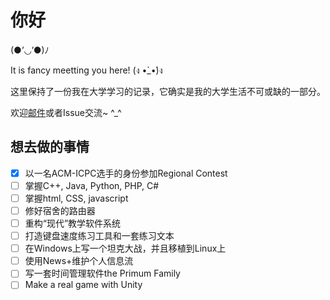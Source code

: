 # 你好

(●’◡’●)ﾉ

It is fancy meetting you here! (ง •̀_•́)ง

这里保持了一份我在大学学习的记录，它确实是我的大学生活不可或缺的一部分。

欢迎[邮件](mailto:lightyears1998@hotmail.com)或者Issue交流~ ^\_^

## 想去做的事情

- [X] 以一名ACM-ICPC选手的身份参加Regional Contest
- [ ] 掌握C++, Java, Python, PHP, C#
- [ ] 掌握html, CSS, javascript
- [ ] 修好宿舍的路由器
- [ ] 重构“现代”教学软件系统
- [ ] 打造键盘速度练习工具和一套练习文本
- [ ] 在Windows上写一个坦克大战，并且移植到Linux上
- [ ] 使用News+维护个人信息流
- [ ] 写一套时间管理软件the Primum Family
- [ ] Make a real game with Unity
